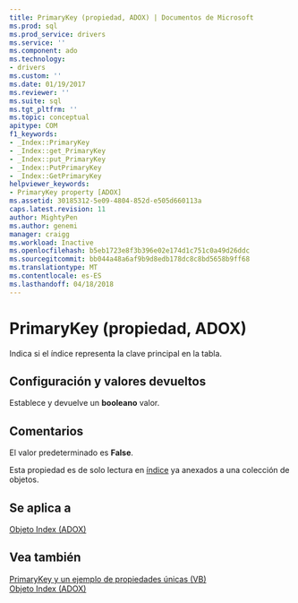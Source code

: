 ```yaml
---
title: PrimaryKey (propiedad, ADOX) | Documentos de Microsoft
ms.prod: sql
ms.prod_service: drivers
ms.service: ''
ms.component: ado
ms.technology:
- drivers
ms.custom: ''
ms.date: 01/19/2017
ms.reviewer: ''
ms.suite: sql
ms.tgt_pltfrm: ''
ms.topic: conceptual
apitype: COM
f1_keywords:
- _Index::PrimaryKey
- _Index::get_PrimaryKey
- _Index::put_PrimaryKey
- _Index::PutPrimaryKey
- _Index::GetPrimaryKey
helpviewer_keywords:
- PrimaryKey property [ADOX]
ms.assetid: 30185312-5e09-4804-852d-e505d660113a
caps.latest.revision: 11
author: MightyPen
ms.author: genemi
manager: craigg
ms.workload: Inactive
ms.openlocfilehash: b5eb1723e8f3b396e02e174d1c751c0a49d26ddc
ms.sourcegitcommit: bb044a48a6af9b9d8edb178dc8c8bd5658b9ff68
ms.translationtype: MT
ms.contentlocale: es-ES
ms.lasthandoff: 04/18/2018
---
```

# <a name="primarykey-property-adox"></a>PrimaryKey (propiedad, ADOX)
Indica si el índice representa la clave principal en la tabla.  
  
## <a name="settings-and-return-values"></a>Configuración y valores devueltos  
 Establece y devuelve un **booleano** valor.  
  
## <a name="remarks"></a>Comentarios  
 El valor predeterminado es **False**.  
  
 Esta propiedad es de solo lectura en [índice](../../../ado/reference/adox-api/index-object-adox.md) ya anexados a una colección de objetos.  
  
## <a name="applies-to"></a>Se aplica a  
 [Objeto Index (ADOX)](../../../ado/reference/adox-api/index-object-adox.md)  
  
## <a name="see-also"></a>Vea también  
 [PrimaryKey y un ejemplo de propiedades únicas (VB)](../../../ado/reference/adox-api/primarykey-and-unique-properties-example-vb.md)   
 [Objeto Index (ADOX)](../../../ado/reference/adox-api/index-object-adox.md)
